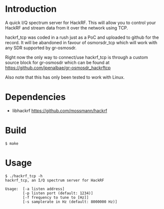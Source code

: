 # Introduction

A quick I/Q spectrum server for HackRF. This will allow you to control your HackRF and stream data from it over the network using TCP.

hackrf_tcp was coded in a rush just as a PoC and uploaded to github for the record. It will be abandoned in favour of osmorsdr_tcp which will work with any SDR supported by gr-osmosdr.

Right now the only way to connect/use hackrf_tcp is through a custom source block for gr-osmosdr which can be found at https://github.com/jpenalbae/gr-osmosdr_hackrftcp

Also note that this has only been tested to work with Linux.


# Dependencies

  * libhackrf https://github.com/mossmann/hackrf

# Build

    $ make
    
# Usage

    $ ./hackrf_tcp -h
    hackrf_tcp, an I/Q spectrum server for HackRF
    
    Usage:  [-a listen address]
            [-p listen port (default: 1234)]
            [-f frequency to tune to [Hz]]
            [-s samplerate in Hz (default: 8000000 Hz)]
